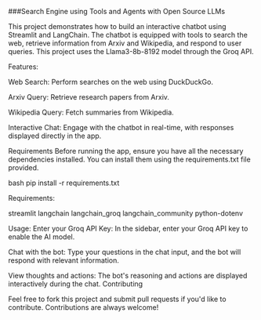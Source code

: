 ###Search Engine using Tools and Agents with Open Source LLMs

This project demonstrates how to build an interactive chatbot using Streamlit and LangChain. The chatbot is equipped with tools to search the web, retrieve information from Arxiv and Wikipedia, and respond to user queries. This project uses the Llama3-8b-8192 model through the Groq API.

Features:

Web Search: Perform searches on the web using DuckDuckGo.

Arxiv Query: Retrieve research papers from Arxiv.

Wikipedia Query: Fetch summaries from Wikipedia.

Interactive Chat: Engage with the chatbot in real-time, with responses displayed directly in the app.

Requirements
Before running the app, ensure you have all the necessary dependencies installed. You can install them using the requirements.txt file provided.

bash
pip install -r requirements.txt


Requirements:

streamlit
langchain
langchain_groq
langchain_community
python-dotenv


Usage:
Enter your Groq API Key: In the sidebar, enter your Groq API key to enable the AI model.

Chat with the bot: Type your questions in the chat input, and the bot will respond with relevant information.

View thoughts and actions: The bot's reasoning and actions are displayed interactively during the chat.
Contributing

Feel free to fork this project and submit pull requests if you'd like to contribute. Contributions are always welcome!

